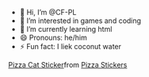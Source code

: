 - 👋 Hi, I’m @CF-PL
- 👀 I’m interested in games and coding
- 🌱 I’m currently learning html
- 😄 Pronouns: he/him
- ⚡ Fun fact: I liek coconut water
<div class="tenor-gif-embed" data-postid="19609432" data-share-method="host" data-aspect-ratio="1" data-width="100%"><a href="https://tenor.com/view/pizza-cat-pizza-cat-minisneakyninja-gif-19609432">Pizza Cat Sticker</a>from <a href="https://tenor.com/search/pizza-stickers">Pizza Stickers</a></div> <script type="text/javascript" async src="https://tenor.com/embed.js"></script>
